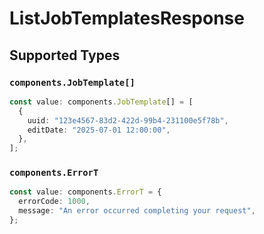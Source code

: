 # ListJobTemplatesResponse


## Supported Types

### `components.JobTemplate[]`

```typescript
const value: components.JobTemplate[] = [
  {
    uuid: "123e4567-83d2-422d-99b4-231100e5f78b",
    editDate: "2025-07-01 12:00:00",
  },
];
```

### `components.ErrorT`

```typescript
const value: components.ErrorT = {
  errorCode: 1000,
  message: "An error occurred completing your request",
};
```

